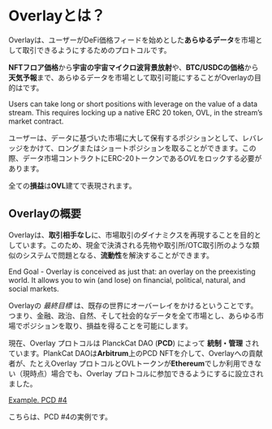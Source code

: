 # Overlayとは？

Overlayは、ユーザーがDeFi価格フィードを始めとした**あらゆるデータ**を市場として取引できるようにするためのプロトコルです。

**NFTフロア価格**から**宇宙の宇宙マイクロ波背景放射**や、**BTC/USDCの価格**から**天気予報**まで、あらゆるデータを市場として取引可能にすることがOverlayの目的はです。

Users can take long or short positions with leverage on the value of a data stream. This requires locking up a native ERC 20 token, OVL, in the stream’s market contract.

ユーザーは、データに基づいた市場に大して保有するポジションとして、レバレッジをかけて、ロングまたはショートポジションを取ることができます。この際、データ市場コントラクトにERC-20トークンである*OVL*をロックする必要があります。

全ての**損益**は**OVL**建てで表現されます。

## Overlayの概要

Overlayは、**取引相手なし**に、市場取引のダイナミクスを再現することを目的としています。このため、現金で決済される先物や取引所/OTC取引所のような類似のシステムで問題となる、**流動性**を解決することができます。

End Goal - Overlay is conceived as just that: an overlay on the preexisting world. It allows you to win (and lose) on financial, political, natural, and social markets.

Overlayの _最終目標_ は、既存の世界にオーバーレイをかけるということです。つまり、金融、政治、自然、そして社会的なデータを全て市場とし、あらゆる市場でポジションを取り、損益を得ることを可能にします。

現在、Overlay プロトコルは PlanckCat DAO (**PCD**) によって **統制・管理** されています。PlankCat DAOは**Arbitrum**上のPCD NFTを介して、Overlayへの貢献者が、たとえOverlay プロトコルとOVLトークンが**Ethereum**でしか利用できない（現時点）場合でも、Overlay プロトコルに参加できるようにするに設立されました。

[Example. PCD #4](./pcd4.avif)

こちらは、PCD #4の実例です。
